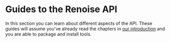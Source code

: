 # Guides to the Renoise API

In this section you can learn about different aspects of the API. These guides will assume you've already read the chapters in [our introduction](../start/development.md) and you are able to package and install tools.

